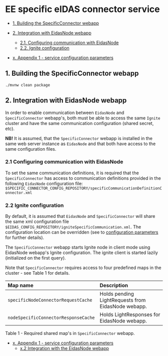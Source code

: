 # EE specific eIDAS connector service

- [1. Building the SpecificConnector webapp](#build)
- [2. Integration with EidasNode webapp](#integrate_with_eidasnode)
  * [2.1. Configuring communication with EidasNode](#integrate_eidasnode)
  * [2.2. Ignite configuration](#ignite_conf)

- [x. Appendix 1 - service configuration parameters](#configuration_parameters)  

<a name="build"></a>

## 1. Building the SpecificConnector webapp

````
./mvnw clean package
````

<a name="integrate_with_eidasnode"></a>
## 2. Integration with EidasNode webapp

In order to enable communication between `EidasNode` and `SpecificConnector` webapp's, both must be able to access the same `Ignite` cluster and have the same communication configuration (shared secret, etc).

**NB!** It is assumed, that the `SpecificConnector` webapp is installed in the same web server instance as `EidasNode` and that both have access to the same configuration files.

<a name="integrate_eidasnode"></a>
### 2.1 Configuring communication with EidasNode

To set the same communication definitions, it is required that the `SpecificConnector` has access to communication definitions provided in the following `EidasNode` configuration file:
`$SPECIFIC_CONNECTOR_CONFIG_REPOSITORY/specificCommunicationDefinitionConnector.xml`

<a name="ignite_conf"></a>
### 2.2 Ignite configuration

By default, it is assumed that `EidasNode` and `SpecificConnector` will share the same xml configuration file `$EIDAS_CONFIG_REPOSITORY/igniteSpecificCommunication.xml`. The configuration location can be overridden (see to [configuration parameters](#configuration_parameters_eidas) for further details).

The `SpecificConnector` webapp starts Ignite node in client mode using EidasNode webapp's Ignite configuration. The ignite client is started lazily (initialized on the first query).

Note that `SpecificConnector` requires access to four predefined maps in the cluster - see Table 1 for details.

| Map name        |  Description |
| :---------------- | :---------- |
| `specificNodeConnectorRequestCache` | Holds pending LightRequests from EidasNode webapp. |
| `nodeSpecificConnectorResponseCache` | Holds LightResponses for EidasNode webapp. |

Table 1 - Required shared map's in `SpecificConnector` webapp.

- [x. Appendix 1 - service configuration parameters](#configuration_parameters) 
  * [x.2 Integration with the EidasNode webapp](#configuration_parameters_eidas)
